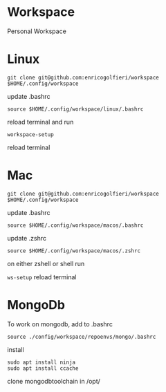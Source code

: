 # Workspace
Personal Workspace

# Linux 
`
git clone git@github.com:enricogolfieri/workspace $HOME/.config/workspace 
`

update .bashrc

`
source $HOME/.config/workspace/linux/.bashrc
`

reload terminal and run

`
workspace-setup
`

reload terminal 

# Mac 
`
git clone git@github.com:enricogolfieri/workspace $HOME/.config/workspace 
`

update .bashrc

`
source $HOME/.config/workspace/macos/.bashrc
`

update .zshrc

`
source $HOME/.config/workspace/macos/.zshrc
`

on either zshell or shell run

`
ws-setup
`
reload terminal 

# MongoDb 
To work on mongodb, add to .bashrc 

```
source ./config/workspace/repoenvs/mongo/.bashrc
```

install 

```
sudo apt install ninja 
sudo apt install ccache 
```

clone mongodbtoolchain in /opt/



